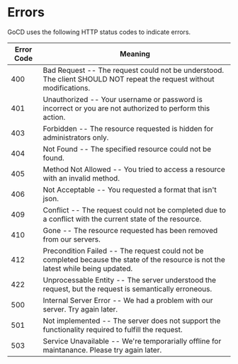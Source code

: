 # Errors

GoCD uses the following HTTP status codes to indicate errors.

Error Code | Meaning
-----------|--------
400        | Bad Request           -- The request could not be understood. The client SHOULD NOT repeat the request without modifications.
401        | Unauthorized          -- Your username or password is incorrect or you are not authorized to perform this action.
403        | Forbidden             -- The resource requested is hidden for administrators only.
404        | Not Found             -- The specified resource could not be found.
405        | Method Not Allowed    -- You tried to access a resource with an invalid method.
406        | Not Acceptable        -- You requested a format that isn't json.
409        | Conflict              -- The request could not be completed due to a conflict with the current state of the resource.
410        | Gone                  -- The resource requested has been removed from our servers.
412        | Precondition Failed   -- The request could not be completed because the state of the resource is not the latest while being updated.
422        | Unprocessable Entity  -- The server understood the request, but the request is semantically erroneous.
500        | Internal Server Error -- We had a problem with our server. Try again later.
501        | Not implemented       -- The server does not support the functionality required to fulfill the request.
503        | Service Unavailable   -- We're temporarially offline for maintanance. Please try again later.
